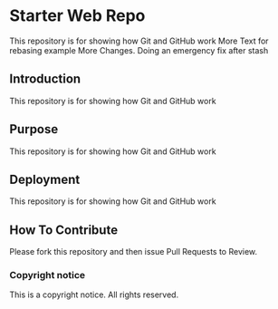 # Starter Web Repo

This repository is for showing how Git and GitHub work
More Text for rebasing example
More Changes.  Doing an emergency fix after stash

## Introduction

This repository is for showing how Git and GitHub work

## Purpose

This repository is for showing how Git and GitHub work

## Deployment

This repository is for showing how Git and GitHub work

## How To Contribute

Please fork this repository and then issue Pull Requests to Review.

###  Copyright notice

This is a copyright notice.  All rights reserved.